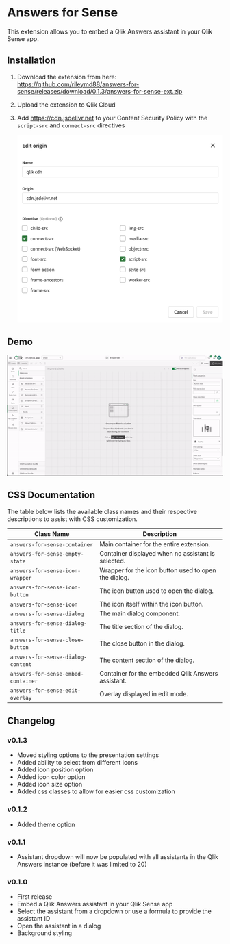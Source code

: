 # Answers for Sense

This extension allows you to embed a Qlik Answers assistant in your Qlik Sense app.

## Installation
1. Download the extension from here: https://github.com/rileymd88/answers-for-sense/releases/download/0.1.3/answers-for-sense-ext.zip
2. Upload the extension to Qlik Cloud
3. Add https://cdn.jsdelivr.net to your Content Security Policy with the `script-src` and `connect-src` directives

   ![Content Security Policy](./imgs/CSP.png)

## Demo

![Demo](./imgs/Intro.gif)

## CSS Documentation
The table below lists the available class names and their respective descriptions to assist with CSS customization.

| Class Name | Description |
|------------|-------------|
| `answers-for-sense-container` | Main container for the entire extension. |
| `answers-for-sense-empty-state` | Container displayed when no assistant is selected. |
| `answers-for-sense-icon-wrapper` | Wrapper for the icon button used to open the dialog. |
| `answers-for-sense-icon-button` | The icon button used to open the dialog. |
| `answers-for-sense-icon` | The icon itself within the icon button. |
| `answers-for-sense-dialog` | The main dialog component. |
| `answers-for-sense-dialog-title` | The title section of the dialog. |
| `answers-for-sense-close-button` | The close button in the dialog. |
| `answers-for-sense-dialog-content` | The content section of the dialog. |
| `answers-for-sense-embed-container` | Container for the embedded Qlik Answers assistant. |
| `answers-for-sense-edit-overlay` | Overlay displayed in edit mode. |

## Changelog

### v0.1.3
- Moved styling options to the presentation settings
- Added ability to select from different icons
- Added icon position option
- Added icon color option
- Added icon size option
- Added css classes to allow for easier css customization

### v0.1.2
- Added theme option

### v0.1.1
- Assistant dropdown will now be populated with all assistants in the Qlik Answers instance (before it was limited to 20)

### v0.1.0
- First release
- Embed a Qlik Answers assistant in your Qlik Sense app
- Select the assistant from a dropdown or use a formula to provide the assistant ID
- Open the assistant in a dialog
- Background styling